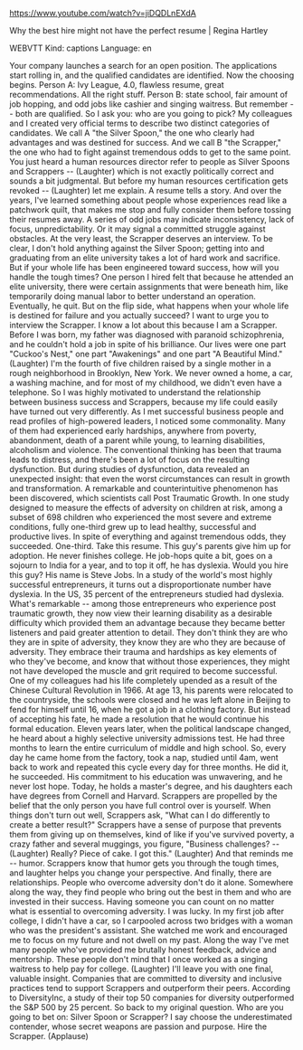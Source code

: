 https://www.youtube.com/watch?v=jiDQDLnEXdA 

Why the best hire might not have the perfect resume | Regina Hartley 

WEBVTT Kind: captions Language: en 

Your company launches a search for an open position. The applications start rolling in, and the qualified candidates are identified. Now the choosing begins. Person A: Ivy League, 4.0, flawless resume, great recommendations. All the right stuff. Person B: state school, fair amount of job hopping, and odd jobs like cashier and singing waitress. But remember -- both are qualified. So I ask you: who are you going to pick? My colleagues and I created very official terms to describe two distinct categories of candidates. We call A "the Silver Spoon," the one who clearly had advantages and was destined for success. And we call B "the Scrapper," the one who had to fight against tremendous odds to get to the same point. You just heard a human resources director refer to people as Silver Spoons and Scrappers -- (Laughter) which is not exactly politically correct and sounds a bit judgmental. But before my human resources certification gets revoked -- (Laughter) let me explain. A resume tells a story. And over the years, I've learned something about people whose experiences read like a patchwork quilt, that makes me stop and fully consider them before tossing their resumes away. A series of odd jobs may indicate inconsistency, lack of focus, unpredictability. Or it may signal a committed struggle against obstacles. At the very least, the Scrapper deserves an interview. To be clear, I don't hold anything against the Silver Spoon; getting into and graduating from an elite university takes a lot of hard work and sacrifice. But if your whole life has been engineered toward success, how will you handle the tough times? One person I hired felt that because he attended an elite university, there were certain assignments that were beneath him, like temporarily doing manual labor to better understand an operation. Eventually, he quit. But on the flip side, what happens when your whole life is destined for failure and you actually succeed? I want to urge you to interview the Scrapper. I know a lot about this because I am a Scrapper. Before I was born, my father was diagnosed with paranoid schizophrenia, and he couldn't hold a job in spite of his brilliance. Our lives were one part "Cuckoo's Nest," one part "Awakenings" and one part "A Beautiful Mind." (Laughter) I'm the fourth of five children raised by a single mother in a rough neighborhood in Brooklyn, New York. We never owned a home, a car, a washing machine, and for most of my childhood, we didn't even have a telephone. So I was highly motivated to understand the relationship between business success and Scrappers, because my life could easily have turned out very differently. As I met successful business people and read profiles of high-powered leaders, I noticed some commonality. Many of them had experienced early hardships, anywhere from poverty, abandonment, death of a parent while young, to learning disabilities, alcoholism and violence. The conventional thinking has been that trauma leads to distress, and there's been a lot of focus on the resulting dysfunction. But during studies of dysfunction, data revealed an unexpected insight: that even the worst circumstances can result in growth and transformation. A remarkable and counterintuitive phenomenon has been discovered, which scientists call Post Traumatic Growth. In one study designed to measure the effects of adversity on children at risk, among a subset of 698 children who experienced the most severe and extreme conditions, fully one-third grew up to lead healthy, successful and productive lives. In spite of everything and against tremendous odds, they succeeded. One-third. Take this resume. This guy's parents give him up for adoption. He never finishes college. He job-hops quite a bit, goes on a sojourn to India for a year, and to top it off, he has dyslexia. Would you hire this guy? His name is Steve Jobs. In a study of the world's most highly successful entrepreneurs, it turns out a disproportionate number have dyslexia. In the US, 35 percent of the entrepreneurs studied had dyslexia. What's remarkable -- among those entrepreneurs who experience post traumatic growth, they now view their learning disability as a desirable difficulty which provided them an advantage because they became better listeners and paid greater attention to detail. They don't think they are who they are in spite of adversity, they know they are who they are because of adversity. They embrace their trauma and hardships as key elements of who they've become, and know that without those experiences, they might not have developed the muscle and grit required to become successful. One of my colleagues had his life completely upended as a result of the Chinese Cultural Revolution in 1966. At age 13, his parents were relocated to the countryside, the schools were closed and he was left alone in Beijing to fend for himself until 16, when he got a job in a clothing factory. But instead of accepting his fate, he made a resolution that he would continue his formal education. Eleven years later, when the political landscape changed, he heard about a highly selective university admissions test. He had three months to learn the entire curriculum of middle and high school. So, every day he came home from the factory, took a nap, studied until 4am, went back to work and repeated this cycle every day for three months. He did it, he succeeded. His commitment to his education was unwavering, and he never lost hope. Today, he holds a master's degree, and his daughters each have degrees from Cornell and Harvard. Scrappers are propelled by the belief that the only person you have full control over is yourself. When things don't turn out well, Scrappers ask, "What can I do differently to create a better result?" Scrappers have a sense of purpose that prevents them from giving up on themselves, kind of like if you've survived poverty, a crazy father and several muggings, you figure, "Business challenges? -- (Laughter) Really? Piece of cake. I got this." (Laughter) And that reminds me -- humor. Scrappers know that humor gets you through the tough times, and laughter helps you change your perspective. And finally, there are relationships. People who overcome adversity don't do it alone. Somewhere along the way, they find people who bring out the best in them and who are invested in their success. Having someone you can count on no matter what is essential to overcoming adversity. I was lucky. In my first job after college, I didn't have a car, so I carpooled across two bridges with a woman who was the president's assistant. She watched me work and encouraged me to focus on my future and not dwell on my past. Along the way I've met many people who've provided me brutally honest feedback, advice and mentorship. These people don't mind that I once worked as a singing waitress to help pay for college. (Laughter) I'll leave you with one final, valuable insight. Companies that are committed to diversity and inclusive practices tend to support Scrappers and outperform their peers. According to DiversityInc, a study of their top 50 companies for diversity outperformed the S&amp;P 500 by 25 percent. So back to my original question. Who are you going to bet on: Silver Spoon or Scrapper? I say choose the underestimated contender, whose secret weapons are passion and purpose. Hire the Scrapper. (Applause) 